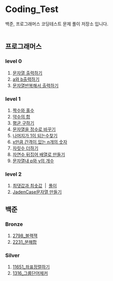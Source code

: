 # Coding_Test
백준, 프로그래머스 코딩테스트 문제 풀이 저장소 입니다.
<br/>
<br/>

프로그래머스
-------------
### level 0
1. [문자열 출력하기](https://github.com/minivets2/Coding_Test/blob/f4a7f492273ee6582dffaed95494248a895ec962/Programmers/0_1_%EB%AC%B8%EC%9E%90%EC%97%B4%EC%B6%9C%EB%A0%A5%ED%95%98%EA%B8%B0.cpp)
2. [a와 b출력하기](https://github.com/minivets2/Coding_Test/blob/main/Programmers/0_2_a%EC%99%80b%EC%B6%9C%EB%A0%A5%ED%95%98%EA%B8%B0.cpp)
3. [문자열반복해서 출력하기](https://github.com/minivets2/Coding_Test/blob/main/Programmers/0_3_%EB%AC%B8%EC%9E%90%EC%97%B4%EB%B0%98%EB%B3%B5%ED%95%B4%EC%84%9C%EC%B6%9C%EB%A0%A5%ED%95%98%EA%B8%B0.cpp)


### level 1
1. [짝수와 홀수](https://github.com/minivets2/Coding_Test/blob/main/Programmers/1_1_%EC%A7%9D%EC%88%98%EC%99%80%ED%99%80%EC%88%98.cpp)
2. [약수의 합](https://github.com/minivets2/Coding_Test/blob/main/Programmers/1_2_%EC%95%BD%EC%88%98%EC%9D%98%ED%95%A9.cpp)
3. [평균 구하기](https://github.com/minivets2/Coding_Test/blob/main/Programmers/1_3_%ED%8F%89%EA%B7%A0%EA%B5%AC%ED%95%98%EA%B8%B0.cpp)
4. [문자열을 정수로 바꾸기](https://github.com/minivets2/Coding_Test/blob/main/Programmers/1_4_%EB%AC%B8%EC%9E%90%EC%97%B4%EC%9D%84%EC%A0%95%EC%88%98%EB%A1%9C%EB%B0%94%EA%BE%B8%EA%B8%B0.cpp)
5. [나머지가 1이 되는수찾기](https://github.com/minivets2/Coding_Test/blob/main/Programmers/1_5_%EB%82%98%EB%A8%B8%EC%A7%80%EA%B0%801%EC%9D%B4%EB%90%98%EB%8A%94%EC%88%98%EC%B0%BE%EA%B8%B0.cpp)
6. [x만큼 간격이 있는 n개의 숫자](https://github.com/minivets2/Coding_Test/blob/main/Programmers/1_6_x%EB%A7%8C%ED%81%BC%EA%B0%84%EA%B2%A9%EC%9D%B4%EC%9E%88%EB%8A%94n%EA%B0%9C%EC%9D%98%EC%88%AB%EC%9E%90.cpp)
7. [자릿수 더하기](https://github.com/minivets2/Coding_Test/blob/main/Programmers/1_7_%EC%9E%90%EB%A6%BF%EC%88%98%EB%8D%94%ED%95%98%EA%B8%B0.cpp)
8. [자연수 뒤집어 배열로 만들기](https://github.com/minivets2/Coding_Test/blob/main/Programmers/1_8_%EC%9E%90%EC%97%B0%EC%88%98%EB%92%A4%EC%A7%91%EC%96%B4%EB%B0%B0%EC%97%B4%EB%A1%9C%EB%A7%8C%EB%93%A4%EA%B8%B0.cpp)
9. [문자열내 p와 y의 개수](https://github.com/minivets2/Coding_Test/blob/main/Programmers/1_9_%EB%AC%B8%EC%9E%90%EC%97%B4%EB%82%B4p%EC%99%80y%EC%9D%98%EA%B0%9C%EC%88%98.cpp)


### level 2
1. [최댓값과 최솟값](https://github.com/minivets2/Coding_Test/blob/main/Programmers/2_1_%EC%B5%9C%EB%8C%93%EA%B0%92%EA%B3%BC%EC%B5%9C%EC%86%9F%EA%B0%92.cpp)&nbsp;&nbsp;|&nbsp;&nbsp;[풀이](https://minivetstudy.tistory.com/56)
2. [JadenCase문자열 만들기](https://github.com/minivets2/Coding_Test/blob/main/Programmers/2_2_JadenCase%EB%AC%B8%EC%9E%90%EC%97%B4%EB%A7%8C%EB%93%A4%EA%B8%B0.cpp)




백준
-------------
### Bronze
1. [2798_블랙잭](https://github.com/minivets2/Coding_Test/blob/main/Baekjoon/2798_%EB%B8%94%EB%9E%99%EC%9E%AD.cpp)
2. [2231_분해합](https://github.com/minivets2/Coding_Test/blob/main/Baekjoon/2231_%EB%B6%84%ED%95%B4%ED%95%A9.cpp)

### Silver
1. [11651_좌표정렬하기](https://github.com/minivets2/Coding_Test/blob/main/Baekjoon/11651_%EC%A2%8C%ED%91%9C%EC%A0%95%EB%A0%AC%ED%95%98%EA%B8%B0.cpp)
2. [1316_그룹단어체커](https://github.com/minivets2/Coding_Test/blob/main/Baekjoon/1316_%EA%B7%B8%EB%A3%B9%EB%8B%A8%EC%96%B4%EC%B2%B4%EC%BB%A4.cpp)

